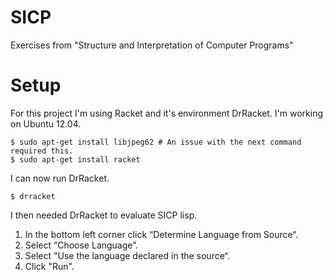 SICP
====

Exercises from "Structure and Interpretation of Computer Programs"

Setup
=====
For this project I'm using Racket and it's environment DrRacket. I'm working on Ubuntu 12.04.

    $ sudo apt-get install libjpeg62 # An issue with the next command required this.
    $ sudo apt-get install racket
    
I can now run DrRacket.

    $ drracket
  
I then needed DrRacket to evaluate SICP lisp.

1. In the bottom left corner click “Determine Language from Source“.
2. Select “Choose Language”.
3. Select "Use the language declared in the source“.
4. Click "Run".
